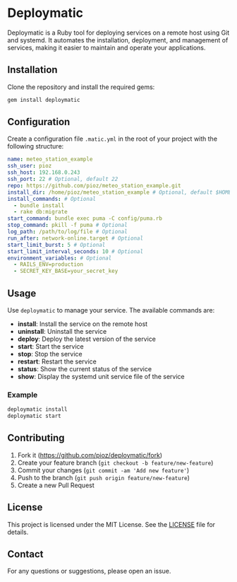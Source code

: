 # Deploymatic

Deploymatic is a Ruby tool for deploying services on a remote host using Git and systemd. It automates the installation, deployment, and management of services, making it easier to maintain and operate your applications.

## Installation

Clone the repository and install the required gems:

```bash
gem install deploymatic
```

## Configuration

Create a configuration file `.matic.yml` in the root of your project with the following structure:

```yaml
name: meteo_station_example
ssh_user: pioz
ssh_host: 192.168.0.243
ssh_port: 22 # Optional, default 22
repo: https://github.com/pioz/meteo_station_example.git
install_dir: /home/pioz/meteo_station_example # Optional, default $HOME/<service_name>
install_commands: # Optional
  - bundle install
  - rake db:migrate
start_command: bundle exec puma -C config/puma.rb
stop_command: pkill -f puma # Optional
log_path: /path/to/log/file # Optional
run_after: network-online.target # Optional
start_limit_burst: 5 # Optional
start_limit_interval_seconds: 10 # Optional
environment_variables: # Optional
  - RAILS_ENV=production
  - SECRET_KEY_BASE=your_secret_key
```

## Usage

Use `deploymatic` to manage your service. The available commands are:

- **install**: Install the service on the remote host
- **uninstall**: Uninstall the service
- **deploy**: Deploy the latest version of the service
- **start**: Start the service
- **stop**: Stop the service
- **restart**: Restart the service
- **status**: Show the current status of the service
- **show**: Display the systemd unit service file of the service

### Example

```bash
deploymatic install
deploymatic start
```

## Contributing

1. Fork it (https://github.com/pioz/deploymatic/fork)
2. Create your feature branch (`git checkout -b feature/new-feature`)
3. Commit your changes (`git commit -am 'Add new feature'`)
4. Push to the branch (`git push origin feature/new-feature`)
5. Create a new Pull Request

## License

This project is licensed under the MIT License. See the [LICENSE](LICENSE) file for details.

## Contact

For any questions or suggestions, please open an issue.
